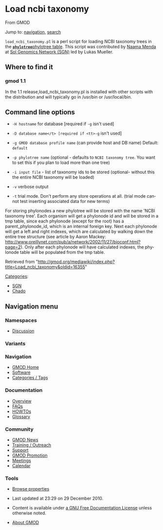 <div id="mw-page-base" class="noprint">

</div>

<div id="mw-head-base" class="noprint">

</div>

<div id="content" class="mw-body" role="main">

<span id="top"></span>

<div id="mw-js-message" style="display:none;">

</div>



# <span dir="auto">Load ncbi taxonomy</span>

<div id="bodyContent">

<div id="siteSub">

From GMOD

</div>

<div id="contentSub">

</div>

<div id="jump-to-nav" class="mw-jump">

Jump to: [navigation](#mw-navigation), [search](#p-search)

</div>

<div id="mw-content-text" class="mw-content-ltr" lang="en" dir="ltr">

`load_ncbi_taxonomy.pl` is a perl script for loading NCBI taxonomy trees
in the
[**`phylotree`**](Chado_Phylogeny_Module#Table:_phylotree "Chado Phylogeny Module")[phylotree
table](Chado_Phylogeny_Module#Table:_phylotree "Chado Phylogeny Module").
This script was contributed by [Naama
Menda](User:NaamaMenda "User:NaamaMenda") at
<a href="http://www.sgn.cornell.edu/" class="external text"
rel="nofollow">Sol Genomics Network (SGN)</a> led by Lukas Mueller.

## <span id="Where_to_find_it" class="mw-headline">Where to find it</span>

### <span id="gmod_1.1" class="mw-headline">gmod 1.1</span>

In the 1.1 release,load_ncbi_taxonomy.pl is installed with other scripts
with the distribution and will typically go in /usr/bin or
/usr/local/bin.

## <span id="Command_line_options" class="mw-headline">Command line options</span>

- `-H hostname` for database \[required if `-g` isn't used\]

<!-- -->

- `-D database name</t> [required if <tt>-g` isn't used\]

<!-- -->

- `-g GMOD database profile name` (can provide host and DB name)
  Default: `default`

<!-- -->

- `-p phylotree name` (optional - defaults to `NCBI taxonomy tree`. You
  want to set this if you plan to load more than one tree)

<!-- -->

- `-i input file` - list of taxonomy ids to be stored (optional- without
  this the entire NCBI taxonomy will be loaded)

<!-- -->

- `-v` verbose output

<!-- -->

- `-t` trial mode. Don't perform any store operations at all. (trial
  mode cannot test inserting associated data for new terms)

For storing phylonodes a new phylotree will be stored with the name
'NCBI taxonomy tree'. Each organism will get a phylonode id and will be
stored in a tmp table, since each phylonode (except for the root) has a
parent_phylonode_id, which is an internal foreign key. Next each
phylonode will get a left and right indexes, which are calculated by
walking down the entire tree structure (see article by Aaron Mackey: <a
href="http://www.oreillynet.com/pub/a/network/2002/11/27/bioconf.html?page=2"
class="external free"
rel="nofollow">http://www.oreillynet.com/pub/a/network/2002/11/27/bioconf.html?page=2</a>).
Only after each phylonode will have calculated indexes, the phylonode
table will be populated from the tmp table.

</div>

<div class="printfooter">

Retrieved from
"<http://gmod.org/mediawiki/index.php?title=Load_ncbi_taxonomy&oldid=16355>"

</div>

<div id="catlinks" class="catlinks">

<div id="mw-normal-catlinks" class="mw-normal-catlinks">

[Categories](Special:Categories "Special:Categories"):

- [SGN](Category:SGN "Category:SGN")
- [Chado](Category:Chado "Category:Chado")

</div>

</div>

<div class="visualClear">

</div>

</div>

</div>

<div id="mw-navigation">

## Navigation menu

<div id="mw-head">



<div id="left-navigation">

<div id="p-namespaces" class="vectorTabs" role="navigation"
aria-labelledby="p-namespaces-label">

### Namespaces


- <span id="ca-talk"><a
  href="http://gmod.org/mediawiki/index.php?title=Talk:Load_ncbi_taxonomy&amp;action=edit&amp;redlink=1"
  accesskey="t"
  title="Discussion about the content page [t]">Discussion</a></span>

</div>

<div id="p-variants" class="vectorMenu emptyPortlet" role="navigation"
aria-labelledby="p-variants-label">

### 

### Variants[](#)

<div class="menu">

</div>

</div>

</div>





</div>

</div>

</div>

<div id="mw-panel">

<div id="p-logo" role="banner">

<a href="Main_Page"
style="background-image: url(../images/GMOD-cogs.png);"
title="Visit the main page"></a>

</div>

<div id="p-Navigation" class="portal" role="navigation"
aria-labelledby="p-Navigation-label">

### Navigation

<div class="body">

- <span id="n-GMOD-Home">[GMOD Home](Main_Page)</span>
- <span id="n-Software">[Software](GMOD_Components)</span>
- <span id="n-Categories-.2F-Tags">[Categories /
  Tags](Categories)</span>

</div>

</div>

<div id="p-Documentation" class="portal" role="navigation"
aria-labelledby="p-Documentation-label">

### Documentation

<div class="body">

- <span id="n-Overview">[Overview](Overview)</span>
- <span id="n-FAQs">[FAQs](Category:FAQ)</span>
- <span id="n-HOWTOs">[HOWTOs](Category:HOWTO)</span>
- <span id="n-Glossary">[Glossary](Glossary)</span>

</div>

</div>

<div id="p-Community" class="portal" role="navigation"
aria-labelledby="p-Community-label">

### Community

<div class="body">

- <span id="n-GMOD-News">[GMOD News](GMOD_News)</span>
- <span id="n-Training-.2F-Outreach">[Training /
  Outreach](Training_and_Outreach)</span>
- <span id="n-Support">[Support](Support)</span>
- <span id="n-GMOD-Promotion">[GMOD Promotion](GMOD_Promotion)</span>
- <span id="n-Meetings">[Meetings](Meetings)</span>
- <span id="n-Calendar">[Calendar](Calendar)</span>

</div>

</div>

<div id="p-tb" class="portal" role="navigation"
aria-labelledby="p-tb-label">

### Tools

<div class="body">


- <span id="t-smwbrowselink"><a href="Special%3ABrowse/Load_ncbi_taxonomy" rel="smw-browse">Browse
  properties</a></span>


</div>

</div>

</div>

</div>

<div id="footer" role="contentinfo">

- <span id="footer-info-lastmod">Last updated at 23:29 on 29 December
  2010.</span>
<!-- - <span id="footer-info-viewcount">11,778 page views.</span> -->
- <span id="footer-info-copyright">Content is available under
  <a href="http://www.gnu.org/licenses/fdl-1.3.html" class="external"
  rel="nofollow">a GNU Free Documentation License</a> unless otherwise
  noted.</span>

<!-- -->

- <span id="footer-places-about">[About
  GMOD](GMOD:About "GMOD:About")</span>

<!-- -->






</div>
